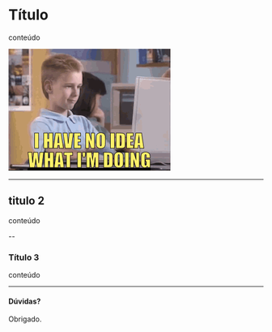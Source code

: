 <!-- 
Título: Dominando o Chrome DevTools

Descrição:
Conhecer e dominar as ferramentas disponíveis no seu navegador é essencial para uma boa produtividade frontend (além de facilitar o debugging). Encontrar exatamente o que está causando problema na sua aplicação, mesmo em produção, não precisa ser uma tarefa difícil.

Essa talk é pra você que quer detectar Memory Leak antes dos seus usuários e pra quem quer finalmente entender os Flame Charts ou perder o medo deles.

O Ministério dos Frontenders Adverte: você pode querer largar o seu editor/IDE - just kidding

Ideias:
- ...

-->

# Título

conteúdo

![](../images/i-have-no-idea.gif)


---

## titulo 2

conteúdo

--

### Título 3

conteúdo

---

#### Dúvidas?

Obrigado.
